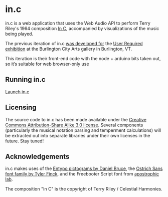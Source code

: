 # in.c

in.c is a web application that uses the Web Audio API to perform Terry Riley's 1964 composition [In C][inc], accompanied by visualizations of the music being played.

The previous iteration of in.c [was developed for](http://cargocollective.com/user-required/Jeff-Pierce-and-Dave-Howell) the [User Required exhibition](http://cargocollective.com/user-required) at the Burlington City Arts gallery in Burlington, VT.

This iteration is their front-end code with the node + arduino bits taken out, so it’s suitable for web browser-only use

## Running in.c

[Launch in.c](http://lselden.github.io/in.c) 

## Licensing

The source code to in.c has been made available under the [Creative Commons Attribution-Share Alike 3.0 license](http://creativecommons.org/licenses/by-sa/3.0/). Several components (particularly the musical notation parsing and temperment calculations) will be extracted out into separate libraries under their own licenses in the future. Stay tuned!

## Acknowledgements

in.c makes uses of the [Entypo pictograms by Daniel Bruce][entypo], the [Ostrich Sans font family by Tyler Finck][ostrich], and the Freebooter Script font from [apostrophic lab][apostrophic].

The composition "In C" is the copyright of Terry Riley / Celestial Harmonies.

[inc]: http://en.wikipedia.org/wiki/In_C
[entypo]: http://www.entypo.com/
[ostrich]: http://www.theleagueofmoveabletype.com/ostrich-sans
[apostrophic]: http://moorstation.org/typoasis/designers/lab/index.htm
